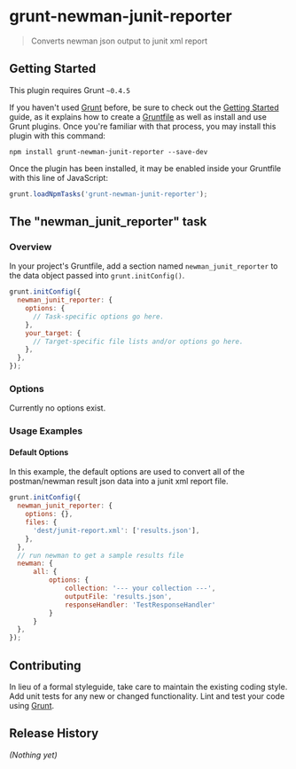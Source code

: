 # grunt-newman-junit-reporter

> Converts newman json output to junit xml report

## Getting Started
This plugin requires Grunt `~0.4.5`

If you haven't used [Grunt](http://gruntjs.com/) before, be sure to check out the [Getting Started](http://gruntjs.com/getting-started) guide, as it explains how to create a [Gruntfile](http://gruntjs.com/sample-gruntfile) as well as install and use Grunt plugins. Once you're familiar with that process, you may install this plugin with this command:

```shell
npm install grunt-newman-junit-reporter --save-dev
```

Once the plugin has been installed, it may be enabled inside your Gruntfile with this line of JavaScript:

```js
grunt.loadNpmTasks('grunt-newman-junit-reporter');
```

## The "newman_junit_reporter" task

### Overview
In your project's Gruntfile, add a section named `newman_junit_reporter` to the data object passed into `grunt.initConfig()`.

```js
grunt.initConfig({
  newman_junit_reporter: {
    options: {
      // Task-specific options go here.
    },
    your_target: {
      // Target-specific file lists and/or options go here.
    },
  },
});
```

### Options

Currently no options exist.

### Usage Examples

#### Default Options
In this example, the default options are used to convert all of the postman/newman result json data into a junit xml report file.

```js
grunt.initConfig({
  newman_junit_reporter: {
    options: {},
    files: {
      'dest/junit-report.xml': ['results.json'],
    },
  },
  // run newman to get a sample results file
  newman: {
      all: {
          options: {
              collection: '--- your collection ---',
              outputFile: 'results.json',
              responseHandler: 'TestResponseHandler'
          }
      }
  },
});
```

## Contributing
In lieu of a formal styleguide, take care to maintain the existing coding style. Add unit tests for any new or changed functionality. Lint and test your code using [Grunt](http://gruntjs.com/).

## Release History
_(Nothing yet)_
